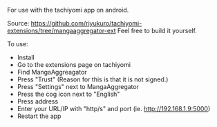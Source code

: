 For use with the tachiyomi app on android.

Source: https://github.com/riyukuro/tachiyomi-extensions/tree/mangaaggregator-ext
Feel free to build it yourself.

To use: 
- Install
- Go to the extensions page on tachiyomi 
- Find MangaAggreagator
- Press "Trust" (Reason for this is that it is not signed.)
- Press "Settings" next to MangaAggregator
- Press the cog icon next to "English"
- Press address
- Enter your URL/IP with "http/s" and port (ie. http://192.168.1.9:5000)
- Restart the app